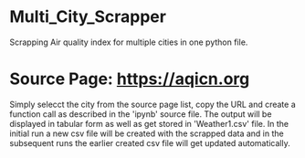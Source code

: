 # Multi_City_Scrapper
Scrapping Air quality index for multiple cities in one python file. 
# Source Page: https://aqicn.org
Simply selecct the city from the source page list, copy the URL and create a function call as described in the 'ipynb' source file.
The output will be displayed in tabular form as well as get stored in 'Weather1.csv' file. In the initial run a new csv file will be created with the scrapped data and in the subsequent runs the earlier created csv file will get updated automatically.
